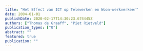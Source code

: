 ```yaml
---
title: "Het Effect van ICT op Telewerken en Woon-werkverkeer"
date: 2004-01-01
publishDate: 2020-02-17T14:30:23.674445Z
authors: ["Thomas de Graaff", "Piet Rietveld"]
publication_types: ["0"]
abstract: ""
featured: true
publication: ""
---
```


